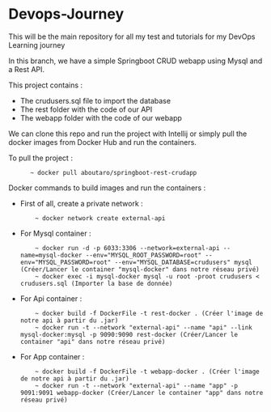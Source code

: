 # Devops-Journey
This will be the main repository for all my test and tutorials for my DevOps Learning journey

In this branch, we have a simple Springboot CRUD webapp using Mysql and a Rest API.

This project contains :
- The crudusers.sql file to import the database 
- The rest folder with the code of our API
- The webapp folder with the code of our webapp

We can clone this repo and run the project with Intellij or simply pull the docker images from Docker Hub and run the containers. 

To pull the project : 

          ~ docker pull aboutaro/springboot-rest-crudapp

Docker commands to build images and run the containers : 

- First of all, create a private network : 

          ~ docker network create external-api 

- For Mysql container : 

          ~ docker run -d -p 6033:3306 --network=external-api --name=mysql-docker --env="MYSQL_ROOT_PASSWORD=root" --env="MYSQL_PASSWORD=root" --env="MYSQL_DATABASE=crudusers" mysql (Créer/Lancer le container "mysql-docker" dans notre réseau privé)
          ~ docker exec -i mysql-docker mysql -u root -proot crudusers < crudusers.sql (Importer la base de donnée)

- For Api container :   

          ~ docker build -f DockerFile -t rest-docker . (Créer l'image de notre api à partir du .jar)
          ~ docker run -t --network "external-api" --name "api" --link mysql-docker:mysql -p 9090:9090 rest-docker (Créer/Lancer le container "api" dans notre réseau privé)

- For App container :   

          ~ docker build -f DockerFile -t webapp-docker . (Créer l'image de notre api à partir du .jar)
          ~ docker run -t --network "external-api" --name "app" -p 9091:9091 webapp-docker (Créer/Lancer le container "app" dans notre réseau privé)

